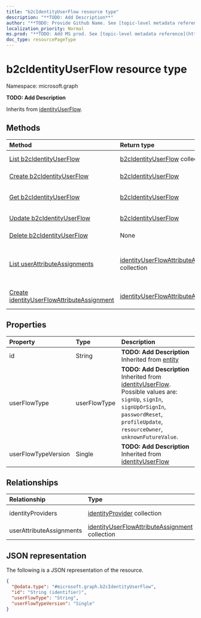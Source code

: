 ```yaml
---
title: "b2cIdentityUserFlow resource type"
description: "**TODO: Add Description**"
author: "**TODO: Provide Github Name. See [topic-level metadata reference](https://msgo.azurewebsites.net/add/document/guidelines/metadata.html#topic-level-metadata)**"
localization_priority: Normal
ms.prod: "**TODO: Add MS prod. See [topic-level metadata reference](https://msgo.azurewebsites.net/add/document/guidelines/metadata.html#topic-level-metadata)**"
doc_type: resourcePageType
---
```


# b2cIdentityUserFlow resource type

Namespace: microsoft.graph

**TODO: Add Description**


Inherits from [identityUserFlow](../resources/identityuserflow.md).

## Methods
|Method|Return type|Description|
|:---|:---|:---|
|[List b2cIdentityUserFlow](../api/b2cidentityuserflow-list.md)|[b2cIdentityUserFlow](../resources/b2cidentityuserflow.md) collection|Get a list of the [b2cIdentityUserFlow](../resources/b2cidentityuserflow.md) objects and their properties.|
|[Create b2cIdentityUserFlow](../api/b2cidentityuserflow-create.md)|[b2cIdentityUserFlow](../resources/b2cidentityuserflow.md)|Create a new [b2cIdentityUserFlow](../resources/b2cidentityuserflow.md) object.|
|[Get b2cIdentityUserFlow](../api/b2cidentityuserflow-get.md)|[b2cIdentityUserFlow](../resources/b2cidentityuserflow.md)|Read the properties and relationships of a [b2cIdentityUserFlow](../resources/b2cidentityuserflow.md) object.|
|[Update b2cIdentityUserFlow](../api/b2cidentityuserflow-update.md)|[b2cIdentityUserFlow](../resources/b2cidentityuserflow.md)|Update the properties of a [b2cIdentityUserFlow](../resources/b2cidentityuserflow.md) object.|
|[Delete b2cIdentityUserFlow](../api/b2cidentityuserflow-delete.md)|None|Deletes a [b2cIdentityUserFlow](../resources/b2cidentityuserflow.md) object.|
|[List userAttributeAssignments](../api/b2cidentityuserflow-list-userattributeassignments.md)|[identityUserFlowAttributeAssignment](../resources/identityuserflowattributeassignment.md) collection|Get the identityUserFlowAttributeAssignment resources from the userAttributeAssignments navigation property.|
|[Create identityUserFlowAttributeAssignment](../api/b2cidentityuserflow-post-userattributeassignments.md)|[identityUserFlowAttributeAssignment](../resources/identityuserflowattributeassignment.md)|Create a new identityUserFlowAttributeAssignment object.|

## Properties
|Property|Type|Description|
|:---|:---|:---|
|id|String|**TODO: Add Description** Inherited from [entity](../resources/entity.md)|
|userFlowType|userFlowType|**TODO: Add Description** Inherited from [identityUserFlow](../resources/identityuserflow.md). Possible values are: `signUp`, `signIn`, `signUpOrSignIn`, `passwordReset`, `profileUpdate`, `resourceOwner`, `unknownFutureValue`.|
|userFlowTypeVersion|Single|**TODO: Add Description** Inherited from [identityUserFlow](../resources/identityuserflow.md)|

## Relationships
|Relationship|Type|Description|
|:---|:---|:---|
|identityProviders|[identityProvider](../resources/identityprovider.md) collection|**TODO: Add Description**|
|userAttributeAssignments|[identityUserFlowAttributeAssignment](../resources/identityuserflowattributeassignment.md) collection|**TODO: Add Description**|

## JSON representation
The following is a JSON representation of the resource.
<!-- {
  "blockType": "resource",
  "keyProperty": "id",
  "@odata.type": "microsoft.graph.b2cIdentityUserFlow",
  "baseType": "microsoft.graph.identityUserFlow",
  "openType": false
}
-->
``` json
{
  "@odata.type": "#microsoft.graph.b2cIdentityUserFlow",
  "id": "String (identifier)",
  "userFlowType": "String",
  "userFlowTypeVersion": "Single"
}
```

